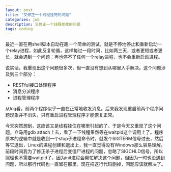 ```yaml
---
layout: post
title: "又修正一个线程挂死的问题"
categories: job
description: 又修正一个线程挂死的问题
tags: coding
---
```

最近一直在用shell脚本自动在跑一个简单的测试，就是不停地停止和重新启动一个relay进程，如此反复轮循，这样每过一段时间，比如两三天，或者更短或者更长，就会遇到一个问题：再也停不了任何一个relay进程，也不会重新启动进程。

说实话，我重现出这个问题很多次，但一直没有想到从哪里入手解决。这个问题涉及到三个部分：

- RESTful接口处理程序
- 消息分派程序
- 进程管理程序

从log看，前两个程序似乎一直在正常地收发消息。后来我发现重启前两个程序问题现象并不消失，只有重启进程管理程序才能恢复正常。

今天突然想到，这应该又是线程挂住在哪里引起的了。于是今天又重现了这个问题，立马用gdb attach上去，看了一下线程果然等在waitpid这个调用上了。程序原本的逻辑中就是收到一个stop子进程命令时，就发个SIGTERM信号过去，然后等它退出，Linux的进程创建和退出上，我一直觉得没有Windows那么容易理解。前段时间我为了修正杀子进程后变僵尸进程的问题，忽略了SIGCHLD信号，所以照理也不需要waitpid了，因为init进程会帮忙解决这个问题，但因为一时也没遇到问题，所以那行代码也一直留在那里。现在把这行代码删掉，问题应该就解决了。